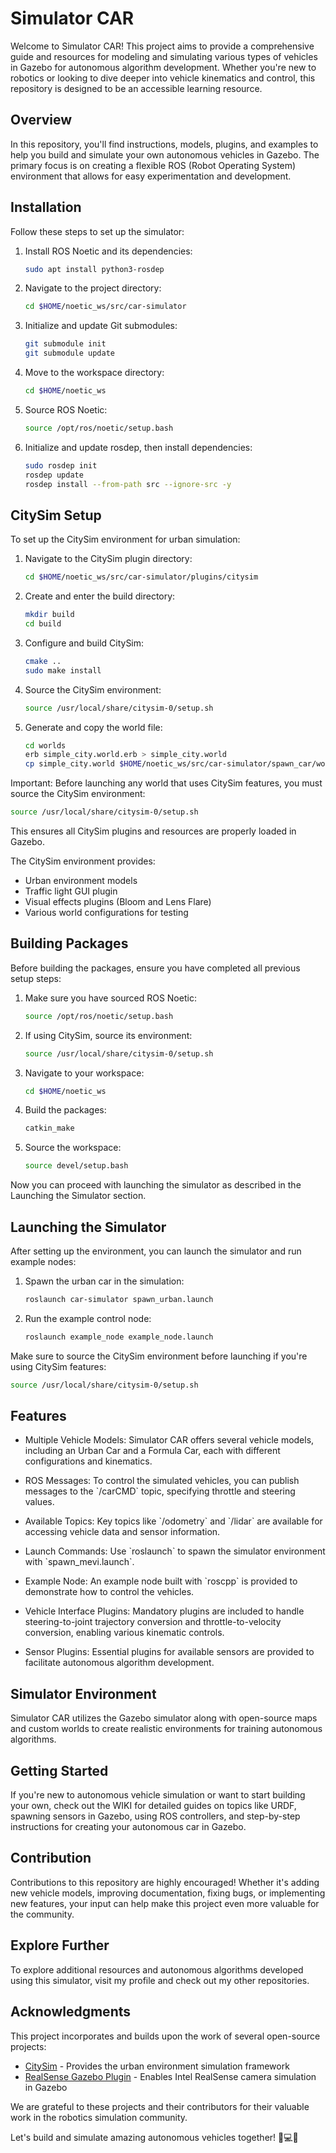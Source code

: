 # Simulator CAR

Welcome to Simulator CAR! This project aims to provide a comprehensive guide and resources for modeling and simulating various types of vehicles in Gazebo for autonomous algorithm development. Whether you're new to robotics or looking to dive deeper into vehicle kinematics and control, this repository is designed to be an accessible learning resource.

## Overview

In this repository, you'll find instructions, models, plugins, and examples to help you build and simulate your own autonomous vehicles in Gazebo. The primary focus is on creating a flexible ROS (Robot Operating System) environment that allows for easy experimentation and development.

## Installation

Follow these steps to set up the simulator:

1. Install ROS Noetic and its dependencies:
   ```bash
   sudo apt install python3-rosdep
   ```

2. Navigate to the project directory:
   ```bash
   cd $HOME/noetic_ws/src/car-simulator
   ```

3. Initialize and update Git submodules:
   ```bash
   git submodule init
   git submodule update
   ```

4. Move to the workspace directory:
   ```bash
   cd $HOME/noetic_ws
   ```

5. Source ROS Noetic:
   ```bash
   source /opt/ros/noetic/setup.bash
   ```

6. Initialize and update rosdep, then install dependencies:
   ```bash
   sudo rosdep init
   rosdep update
   rosdep install --from-path src --ignore-src -y
   ```

## CitySim Setup

To set up the CitySim environment for urban simulation:

1. Navigate to the CitySim plugin directory:
   ```bash
   cd $HOME/noetic_ws/src/car-simulator/plugins/citysim
   ```

2. Create and enter the build directory:
   ```bash
   mkdir build
   cd build
   ```

3. Configure and build CitySim:
   ```bash
   cmake ..
   sudo make install
   ```

4. Source the CitySim environment:
   ```bash
   source /usr/local/share/citysim-0/setup.sh
   ```

5. Generate and copy the world file:
   ```bash
   cd worlds
   erb simple_city.world.erb > simple_city.world
   cp simple_city.world $HOME/noetic_ws/src/car-simulator/spawn_car/world/
   ```

Important: Before launching any world that uses CitySim features, you must source the CitySim environment:
```bash
source /usr/local/share/citysim-0/setup.sh
```
This ensures all CitySim plugins and resources are properly loaded in Gazebo.

The CitySim environment provides:
- Urban environment models
- Traffic light GUI plugin
- Visual effects plugins (Bloom and Lens Flare)
- Various world configurations for testing

## Building Packages

Before building the packages, ensure you have completed all previous setup steps:

1. Make sure you have sourced ROS Noetic:
   ```bash
   source /opt/ros/noetic/setup.bash
   ```

2. If using CitySim, source its environment:
   ```bash
   source /usr/local/share/citysim-0/setup.sh
   ```

3. Navigate to your workspace:
   ```bash
   cd $HOME/noetic_ws
   ```

4. Build the packages:
   ```bash
   catkin_make
   ```

5. Source the workspace:
   ```bash
   source devel/setup.bash
   ```

Now you can proceed with launching the simulator as described in the Launching the Simulator section.

## Launching the Simulator

After setting up the environment, you can launch the simulator and run example nodes:

1. Spawn the urban car in the simulation:
   ```bash
   roslaunch car-simulator spawn_urban.launch
   ```

2. Run the example control node:
   ```bash
   roslaunch example_node example_node.launch
   ```

Make sure to source the CitySim environment before launching if you're using CitySim features:
```bash
source /usr/local/share/citysim-0/setup.sh
```

## Features

- Multiple Vehicle Models: Simulator CAR offers several vehicle models, including an Urban Car and a Formula Car, each with different configurations and kinematics.
  
- ROS Messages: To control the simulated vehicles, you can publish messages to the \`/carCMD\` topic, specifying throttle and steering values.
  
- Available Topics: Key topics like \`/odometry\` and \`/lidar\` are available for accessing vehicle data and sensor information.
  
- Launch Commands: Use \`roslaunch\` to spawn the simulator environment with \`spawn_mevi.launch\`.
  
- Example Node: An example node built with \`roscpp\` is provided to demonstrate how to control the vehicles.
  
- Vehicle Interface Plugins: Mandatory plugins are included to handle steering-to-joint trajectory conversion and throttle-to-velocity conversion, enabling various kinematic controls.
  
- Sensor Plugins: Essential plugins for available sensors are provided to facilitate autonomous algorithm development.

## Simulator Environment

Simulator CAR utilizes the Gazebo simulator along with open-source maps and custom worlds to create realistic environments for training autonomous algorithms.

## Getting Started

If you're new to autonomous vehicle simulation or want to start building your own, check out the WIKI for detailed guides on topics like URDF, spawning sensors in Gazebo, using ROS controllers, and step-by-step instructions for creating your autonomous car in Gazebo.

## Contribution

Contributions to this repository are highly encouraged! Whether it's adding new vehicle models, improving documentation, fixing bugs, or implementing new features, your input can help make this project even more valuable for the community.

## Explore Further

To explore additional resources and autonomous algorithms developed using this simulator, visit my profile and check out my other repositories.

## Acknowledgments

This project incorporates and builds upon the work of several open-source projects:

- [CitySim](https://github.com/pilsbot/citysim) - Provides the urban environment simulation framework
- [RealSense Gazebo Plugin](https://github.com/issaiass/realsense_gazebo_plugin) - Enables Intel RealSense camera simulation in Gazebo

We are grateful to these projects and their contributors for their valuable work in the robotics simulation community.

Let's build and simulate amazing autonomous vehicles together! 🚗💻🤖
